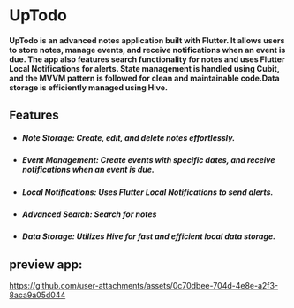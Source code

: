 # UpTodo

#### UpTodo is an advanced notes application built with Flutter. It allows users to store notes, manage events, and receive notifications when an event is due. The app also features search functionality for notes and uses Flutter Local Notifications for alerts. State management is handled using Cubit, and the MVVM pattern is followed for clean and maintainable code.Data storage is efficiently managed using Hive.



## Features

- ##### Note Storage: Create, edit, and delete notes effortlessly.
- ##### Event Management: Create events with specific dates, and receive notifications when an event is due.
- ##### Local Notifications: Uses Flutter Local Notifications to send alerts.
- ##### Advanced Search: Search for notes
- ##### Data Storage: Utilizes Hive for fast and efficient local data storage.

## preview app:
https://github.com/user-attachments/assets/0c70dbee-704d-4e8e-a2f3-8aca9a05d044



